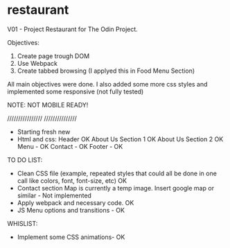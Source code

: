 # restaurant
V01 - Project Restaurant for The Odin Project.

Objectives:
1) Create page trough DOM
2) Use Webpack
3) Create tabbed browsing (I applyed this in Food Menu Section)

All main objectives were done.
I also added some more css styles and implemented some responsive (not fully tested)

NOTE: NOT MOBILE READY!

////////////////
///////////////
- Starting fresh new
- Html and css:
	Header OK
	About Us Section 1 OK
	About Us Section 2 OK
	Menu - OK
	Contact - OK
	Footer - OK

TO DO LIST:
- Clean CSS file (example, repeated styles that could all be done in one call like colors, font, font-size, etc) OK
- Contact section Map is currently a temp image. Insert google map or similar - Not implemented
- Apply webpack and necessary code. OK
- JS Menu options and transitions - OK

WHISLIST:
- Implement some CSS animations- OK


